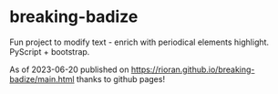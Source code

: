 # breaking-badize
Fun project to modify text - enrich with periodical elements highlight. PyScript + bootstrap.

As of 2023-06-20 published on https://rioran.github.io/breaking-badize/main.html thanks to github pages!
